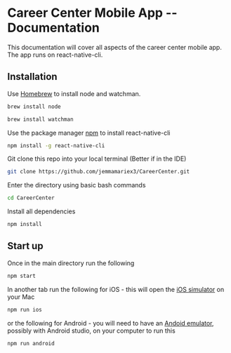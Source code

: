 # Career Center Mobile App -- Documentation

This documentation will cover all aspects of the career center mobile app. The app runs on react-native-cli.

## Installation
Use [Homebrew](http://brew.sh/) to install node and watchman.

``` bash
brew install node
```

``` bash
brew install watchman 
```

Use the package manager [npm](https://docs.npmjs.com/downloading-and-installing-packages-locally) to install react-native-cli
``` bash
npm install -g react-native-cli
```

Git clone this repo into your local terminal (Better if in the IDE)

``` bash
git clone https://github.com/jemmamariex3/CareerCenter.git
```

Enter the directory using basic bash commands

``` bash
cd CareerCenter 
```

Install all dependencies

``` bash
npm install
```

## Start up

Once in the main directory run the following

``` bash
npm start 
```

In another tab run the following for iOS - this will open the [iOS simulator](https://facebook.github.io/react-native/docs/running-on-simulator-ios) on your Mac

``` bash
npm run ios
```

or the following for Android - you will need to have an [Andoid emulator](https://medium.com/@deepak.gulati/running-react-native-app-on-the-android-emulator-11bf309443eb), possibly with Android studio, on your computer to run this

``` bash
npm run android
```




